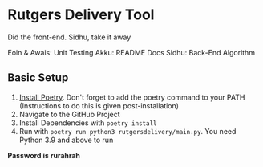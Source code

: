 # Rutgers Delivery Tool

Did the front-end. Sidhu, take it away

Eoin & Awais: Unit Testing
Akku: README Docs
Sidhu: Back-End Algorithm

## Basic Setup
1. [Install Poetry](https://python-poetry.org/docs/). Don't forget to add the poetry command to your PATH (Instructions to do this is given post-installation)
2. Navigate to the GitHub Project
3. Install Dependencies with `poetry install`
4. Run with `poetry run python3 rutgersdelivery/main.py`. You need Python 3.9 and above to run

**Password is rurahrah**